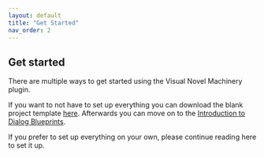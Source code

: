 ```yaml
---
layout: default
title: "Get Started"
nav_order: 2
---
```


## Get started

There are multiple ways to get started using the Visual Novel Machinery plugin.

If you want to not have to set up everything you can download the blank project template [here](#). Afterwards you can move on to the [Introduction to Dialog Blueprints](/intro/intro-to-dialogs).

If you prefer to set up everything on your own, please continue reading here to set it up.
